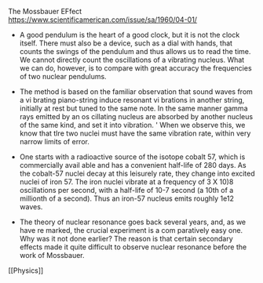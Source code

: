 The Mossbauer EFfect
https://www.scientificamerican.com/issue/sa/1960/04-01/

- A good pendulum is the heart of a good clock, but it is not the clock itself.
  There must also be a device, such as a dial with hands, that counts the swings of the pendulum and thus allows us to read the time.
  We cannot directly count the oscillations of a vibrating nucleus.
  What we can do, however, is to compare with great accuracy the frequencies of two nuclear pendulums.

- The method is based on the familiar observation that sound waves from a vi­ brating piano-string induce resonant vi­ brations in another string, initially at rest but tuned to the same note.
  In the same manner gamma rays emitted by an os­ cillating nucleus are absorbed by another nucleus of the same kind, and set it into vibration. '
  When we observe this, we know that tIre two nuclei must have the same vibration rate, within very narrow limits of error.

- One starts with a radioactive source of the isotope cobalt 57, which is commercially avail­ able and has a convenient half-life of 280 days.
  As the cobalt-57 nuclei decay at this leisurely rate, they change into excited nuclei of iron 57.
  The iron nuclei vibrate at a frequency of 3 X 10)8 oscillations per second, with a half-life of 10-7 second (a 10th of a millionth of a second). Thus
  an iron-57 nucleus emits roughly 1e12 waves.

- The theory of nuclear resonance goes back several years, and, as we have re­ marked, the crucial experiment is a com­ paratively easy one.
  Why was it not done earlier?
  The reason is that certain secondary effects made it quite difficult to observe nuclear resonance before the work of Mossbauer.


[[Physics]]
